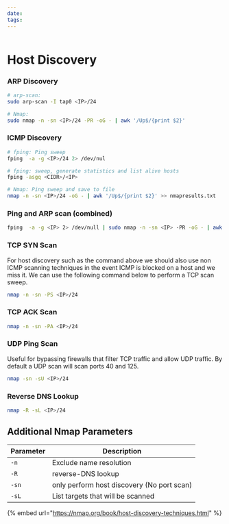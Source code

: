 ```yaml
---
date: 
tags:
---
```


```table-of-contents
```

# Host Discovery

### ARP Discovery

```bash
# arp-scan:
sudo arp-scan -I tap0 <IP>/24

# Nmap:
sudo nmap -n -sn <IP>/24 -PR -oG - | awk '/Up$/{print $2}'
```

### ICMP Discovery

```bash
# fping: Ping sweep
fping  -a -g <IP>/24 2> /dev/nul

# fping: sweep, generate statistics and list alive hosts
fping -asgq <CIDR>/<IP>

# Nmap: Ping sweep and save to file
nmap -n -sn <IP>/24 -oG - | awk '/Up$/{print $2}' >> nmapresults.txt
```

### Ping and ARP scan (combined)

```bash
fping  -a -g <IP> 2> /dev/null | sudo nmap -n -sn <IP> -PR -oG - | awk '/Up$/{print $2}' | uniq -u > AliveHosts.txt
```

### TCP SYN Scan

For host discovery such as the command above we should also use non ICMP scanning techniques in the event ICMP is blocked on a host and we miss it. We can use the following command below to perform a TCP scan sweep.

```bash
nmap -n -sn -PS <IP>/24
```

### TCP ACK Scan

```bash
nmap -n -sn -PA <IP>/24
```

### UDP Ping Scan

Useful for bypassing firewalls that filter TCP traffic and allow UDP traffic. By default a UDP scan will scan ports 40 and 125.

```bash
nmap -sn -sU <IP>/24
```

### Reverse DNS Lookup

```bash
nmap -R -sL <IP>/24
```

## Additional Nmap Parameters

| Parameter | Description                                |
| --------- | ------------------------------------------ |
| `-n`      | Exclude name resolution                    |
| `-R`      | reverse-DNS lookup                         |
| `-sn`     | only perform host discovery (No port scan) |
| `-sL`     | List targets that will be scanned          |

{% embed url="https://nmap.org/book/host-discovery-techniques.html" %}
